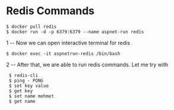 # Redis Commands

    $ docker pull redis
    $ docker run -d -p 6379:6379 --name aspnet-run redis
    

1
-- Now we can open interactive terminal for redis

    $ docker exec -it aspnetrun-redis /bin/bash


2
-- After that, we are able to run redis commands. 
Let me try with 

     $ redis-cli
     $ ping - PONG
     $ set key value
     $ get key
     $ set name mehmet
     $ get name
